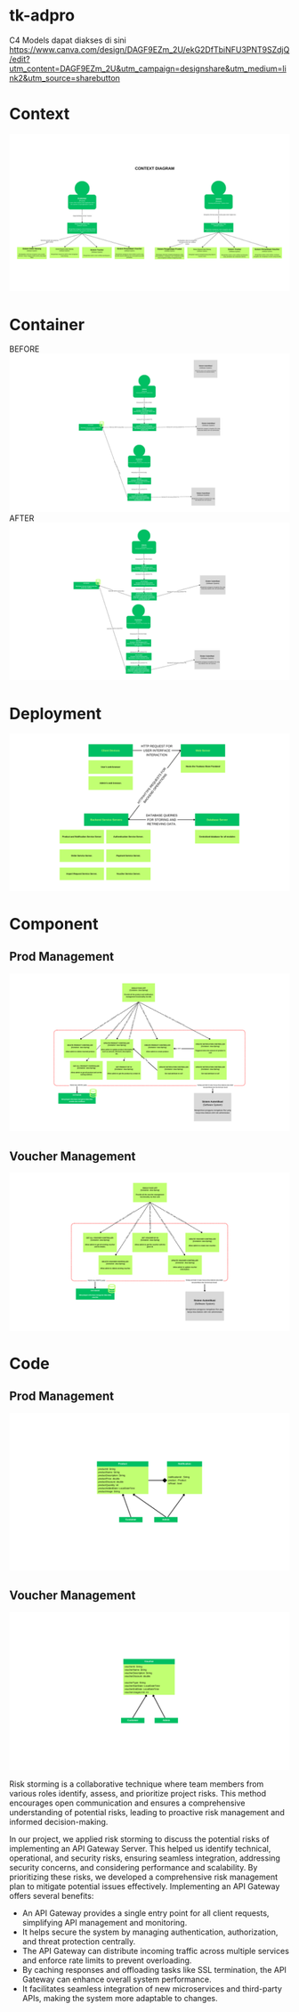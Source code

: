 # tk-adpro
C4 Models dapat diakses di sini
https://www.canva.com/design/DAGF9EZm_2U/ekG2DfTbiNFU3PNT9SZdjQ/edit?utm_content=DAGF9EZm_2U&utm_campaign=designshare&utm_medium=link2&utm_source=sharebutton

# Context
![](image/context-base.png)

# Container
BEFORE
![](image/container-base.png)
AFTER
![](image/container-afterrisk-base.png)


# Deployment
![](image/deployment-base.png)

# Component
## Prod Management
![](image/component-prodmanagement.png)
## Voucher Management
![](image/component-vouchermanagement.png)

# Code
## Prod Management
![](image/code-prodmanagement.png)
## Voucher Management
![](image/code-vouchermanagement.png)


Risk storming is a collaborative technique where team members from various roles identify, assess, and prioritize project risks. This method encourages open communication and ensures a comprehensive understanding of potential risks, leading to proactive risk management and informed decision-making.

In our project, we applied risk storming to discuss the potential risks of implementing an API Gateway Server. This helped us identify technical, operational, and security risks, ensuring seamless integration, addressing security concerns, and considering performance and scalability. By prioritizing these risks, we developed a comprehensive risk management plan to mitigate potential issues effectively. Implementing an API Gateway offers several benefits:

- An API Gateway provides a single entry point for all client requests, simplifying API management and monitoring.
- It helps secure the system by managing authentication, authorization, and threat protection centrally.
- The API Gateway can distribute incoming traffic across multiple services and enforce rate limits to prevent overloading.
- By caching responses and offloading tasks like SSL termination, the API Gateway can enhance overall system performance.
- It facilitates seamless integration of new microservices and third-party APIs, making the system more adaptable to changes.
